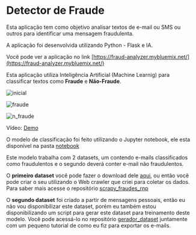 
  

# Detector de Fraude

  


Esta aplicação tem como objetivo analisar textos de e-mail ou SMS ou outros para identificar uma mensagem fraudulenta.

A aplicação foi desenvolvida utilizando Python - Flask e IA.


Você pode ver a aplicação no link  [https://fraud-analyzer.mybluemix.net/](https://fraud-analyzer.mybluemix.net/) 

Esta aplicação utiliza Inteligência Artificial (Machine Learnig) para classificar textos como **Fraude** e **Não-Fraude**.

  

  

![inicial](https://github.com/rogeriodeoliveira/flask_api_ai_fraud/blob/master/tela_inicial.png)

  

  

![fraude](https://github.com/rogeriodeoliveira/flask_api_ai_fraud/blob/master/tela_fraude.png)

  

  

![n_fraude](https://github.com/rogeriodeoliveira/flask_api_ai_fraud/blob/master/tela_n_fraude.png)

  

  

Vídeo: [Demo](https://youtu.be/bNecZlE7BUc)

  

O modelo de classificação foi feito utilizando o Jupyter notebook, ele esta disponível na pasta [notebook](https://github.com/rogeriodeoliveira/detector_fraude/blob/master/notebook/Fraud_Detect.ipynb)

  

Este modelo trabalha com 2 datasets, um contendo e-mails classificados como fraudulentos e o segundo deverá conter e-mail não fraudulentos.

O **primeiro dataset** você pode fazer o download dele [aqui](https://github.com/rogeriodeoliveira/scrapy_fraudes_rnp/blob/master/dataset_fraudes.csv), ou então você pode criar o seu utilizando o Web crawler que criei para coletar os dados. Para saber mais acesse o repositório [scrapy_fraudes_rnp](https://github.com/rogeriodeoliveira/scrapy_fraudes_rnp)

O **segundo dataset** foi criado a partir de mensagens pessoais, então eu não vou disponibilizar este dataset, porém eu também estou disponibilizando um script para gerar este dataset para treinamento deste modelo. Você pode acessá-lo no repositório [gerador_dataset](https://github.com/rogeriodeoliveira/gerador_dataset) juntamente com um pequeno tutorial de como eu fiz para exportar os e-mails.
